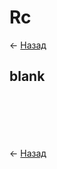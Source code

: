 # Rc

← [Назад][back]

## blank

```rust

```

```rust

```

```rust

```

```rust

```

```rust

```

```rust

```

← [Назад][back]

[back]: <.> "Назад к оглавлению"